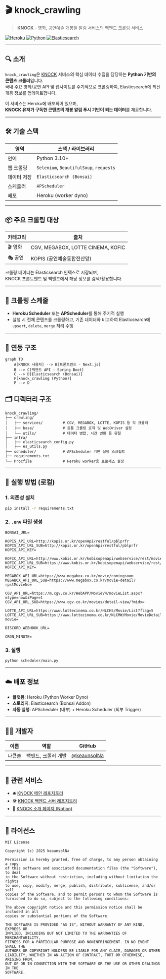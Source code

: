 # 🎬 knock_crawling

> **KNOCK** - 영화, 공연예술 개봉일 알림 서비스의 백엔드 크롤링 서비스

[![Heroku](https://img.shields.io/badge/Deploy-Heroku-430098?logo=heroku&logoColor=white)](https://heroku.com)
[![Python](https://img.shields.io/badge/Python-3.10+-blue?logo=python)](https://www.python.org/)
[![Elasticsearch](https://img.shields.io/badge/Elasticsearch-7.x-orange?logo=elasticsearch)](https://www.elastic.co/elasticsearch/)

---

## 🔍 소개

`knock_crawling`은 [KNOCK](https://github.com/keaunsolNa/knock_project) 서비스의 핵심 데이터 수집을 담당하는 **Python 기반의 콘텐츠 크롤러**입니다.  
국내 주요 영화/공연 API 및 웹사이트를 주기적으로 크롤링하여, Elasticsearch에 최신 개봉 정보를 업데이트합니다.

이 서비스는 Heroku에 배포되어 있으며,  
**KNOCK 유저가 구독한 콘텐츠의 개봉 알림 푸시 기반이 되는 데이터**를 제공합니다.

---

## 🛠️ 기술 스택

| 영역        | 스택 / 라이브러리 |
|-------------|------------------|
| 언어        | Python 3.10+ |
| 웹 크롤링   | `Selenium`, `BeautifulSoup`, `requests` |
| 데이터 저장 | `Elasticsearch (Bonsai)` |
| 스케줄러    | `APScheduler` |
| 배포        | Heroku (worker dyno) |

---

## 📦 주요 크롤링 대상

| 카테고리 | 출처 |
|----------|------|
| 🎬 영화 | CGV, MEGABOX, LOTTE CINEMA, KOFIC |
| 🎭 공연 | KOPIS (공연예술통합전산망) |

크롤링 데이터는 Elasticsearch 인덱스로 저장되며,  
KNOCK 프론트엔드 및 백엔드에서 해당 정보를 검색/활용합니다.

---

## 🔁 크롤링 스케줄

- **Heroku Scheduler** 또는 **APScheduler**를 통해 주기적 실행
- 실행 시 전체 콘텐츠를 크롤링하고, 기존 데이터와 비교하여 Elasticsearch에 `upsert`, `delete`, `merge` 처리 수행

---

## 🚀 연동 구조
```plaintext
graph TD
    A[KNOCK 사용자] --> B[프론트엔드 - Next.js]
    B --> C[백엔드 API - Spring Boot]
    C --> D[Elasticsearch (Bonsai)]
    F[knock_crawling (Python)]
    F --> D
```

## 🗂️ 디렉터리 구조

```plaintext
knock_crawling/
├── crawling/
│   ├── services/         # CGV, MEGABOX, LOTTE, KOPIS 등 각 크롤러
│   ├── base/             # 공통 크롤링 로직 및 WebDriver 설정
│   └── utils/            # 데이터 병합, 시간 변환 등 유틸
├── infra/
│   ├── elasticsearch_config.py
│   ├── es_utils.py
├── scheduler/            # APScheduler 기반 실행 스크립트
├── requirements.txt
└── Procfile              # Heroku worker용 프로세스 설정
```

---

## 🧪 실행 방법 (로컬)

### 1. 의존성 설치

```bash
pip install -r requirements.txt
```

### 2. `.env` 파일 생성

```dotenv
BONSAI_URL=

KOPIS_API_URL=http://kopis.or.kr/openApi/restful/pblprfr
KOPIS_API_URL_SUB=http://kopis.or.kr/openApi/restful/pblprfr
KOPIS_API_KEY=

KOFIC_API_URL=http://www.kobis.or.kr/kobisopenapi/webservice/rest/movie/searchMovieList.json
KOFIC_API_URL_SUB=https://www.kobis.or.kr/kobisopenapi/webservice/rest/movie/searchMovieInfo.json
KOFIC_API_KEY=

MEGABOX_API_URL=https://www.megabox.co.kr/movie/comingsoon
MEGABOX_API_URL_SUB=https://www.megabox.co.kr/movie-detail?rpstMovieNo=

CGV_API_URL=https://m.cgv.co.kr/WebAPP/MovieV4/movieList.aspx?mtype=now&iPage=1
CGV_API_URL_SUB=https://www.cgv.co.kr/movies/detail-view/?midx=

LOTTE_API_URL=https://www.lottecinema.co.kr/NLCHS/Movie/List?flag=5
LOTTE_API_URL_SUB=https://www.lottecinema.co.kr/NLCMW/Movie/MovieDetailView?movie=

DISCORD_WEBHOOK_URL=

CRON_MINUTE=
```

### 3. 실행

```bash
python scheduler/main.py
```

---

## ☁️ 배포 정보

- **플랫폼**: Heroku (Python Worker Dyno)
- **스토리지**: Elasticsearch (Bonsai Addon)
- **자동 실행**: APScheduler (내부) + Heroku Scheduler (외부 Trigger)

---

## 🧑‍💻 개발자

| 이름   | 역할             | GitHub |
|--------|------------------|--------|
| 나큰솔 | 백엔드, 크롤러 개발 | [@keaunsolNa](https://github.com/keaunsolNa) |

---

## 🔗 관련 서비스

- 🛎️ [KNOCK 메인 레포지토리](https://github.com/keaunsolNa/Knock)
- 🛠️ [KNOCK 백엔드 서버 레포지토리](https://github.com/keaunsolNa/knock-back-server)
- 📄 [KNOCK 소개 페이지 (Notion)](https://www.notion.so/1d0eb6c84ddd80da9dece7e09ec68c77)

---

## 📄 라이선스

```
MIT License

Copyright (c) 2025 keaunsolNa

Permission is hereby granted, free of charge, to any person obtaining a copy
of this software and associated documentation files (the "Software"), to deal
in the Software without restriction, including without limitation the rights
to use, copy, modify, merge, publish, distribute, sublicense, and/or sell
copies of the Software, and to permit persons to whom the Software is
furnished to do so, subject to the following conditions:

The above copyright notice and this permission notice shall be included in all
copies or substantial portions of the Software.

THE SOFTWARE IS PROVIDED "AS IS", WITHOUT WARRANTY OF ANY KIND, EXPRESS OR
IMPLIED, INCLUDING BUT NOT LIMITED TO THE WARRANTIES OF MERCHANTABILITY,
FITNESS FOR A PARTICULAR PURPOSE AND NONINFRINGEMENT. IN NO EVENT SHALL THE
AUTHORS OR COPYRIGHT HOLDERS BE LIABLE FOR ANY CLAIM, DAMAGES OR OTHER
LIABILITY, WHETHER IN AN ACTION OF CONTRACT, TORT OR OTHERWISE, ARISING FROM,
OUT OF OR IN CONNECTION WITH THE SOFTWARE OR THE USE OR OTHER DEALINGS IN THE
SOFTWARE.
```

